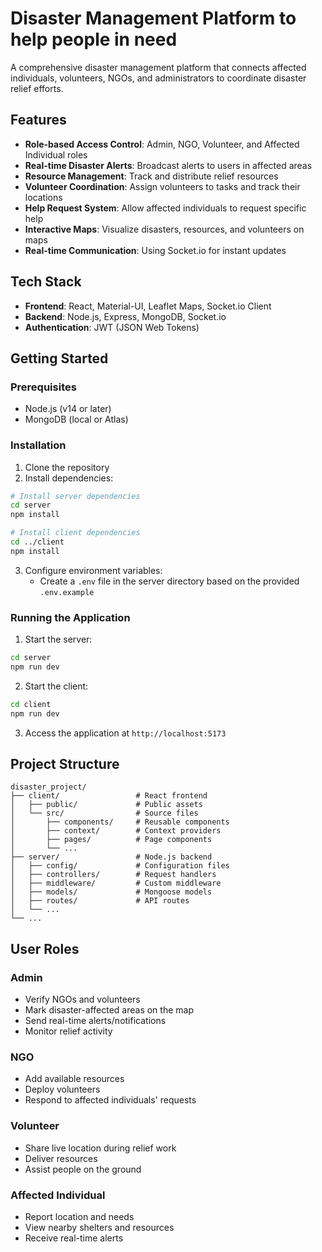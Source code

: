 # Disaster Management Platform to help people in need

A comprehensive disaster management platform that connects affected individuals, volunteers, NGOs, and administrators to coordinate disaster relief efforts.

## Features

- **Role-based Access Control**: Admin, NGO, Volunteer, and Affected Individual roles
- **Real-time Disaster Alerts**: Broadcast alerts to users in affected areas
- **Resource Management**: Track and distribute relief resources
- **Volunteer Coordination**: Assign volunteers to tasks and track their locations
- **Help Request System**: Allow affected individuals to request specific help
- **Interactive Maps**: Visualize disasters, resources, and volunteers on maps
- **Real-time Communication**: Using Socket.io for instant updates

## Tech Stack

- **Frontend**: React, Material-UI, Leaflet Maps, Socket.io Client
- **Backend**: Node.js, Express, MongoDB, Socket.io
- **Authentication**: JWT (JSON Web Tokens)

## Getting Started

### Prerequisites

- Node.js (v14 or later)
- MongoDB (local or Atlas)

### Installation

1. Clone the repository
2. Install dependencies:

```bash
# Install server dependencies
cd server
npm install

# Install client dependencies
cd ../client
npm install
```

3. Configure environment variables:
   - Create a `.env` file in the server directory based on the provided `.env.example`

### Running the Application

1. Start the server:

```bash
cd server
npm run dev
```

2. Start the client:

```bash
cd client
npm run dev
```

3. Access the application at `http://localhost:5173`

## Project Structure

```
disaster_project/
├── client/                 # React frontend
│   ├── public/             # Public assets
│   └── src/                # Source files
│       ├── components/     # Reusable components
│       ├── context/        # Context providers
│       ├── pages/          # Page components
│       └── ...
├── server/                 # Node.js backend
│   ├── config/             # Configuration files
│   ├── controllers/        # Request handlers
│   ├── middleware/         # Custom middleware
│   ├── models/             # Mongoose models
│   ├── routes/             # API routes
│   └── ...
└── ...
```

## User Roles

### Admin
- Verify NGOs and volunteers
- Mark disaster-affected areas on the map
- Send real-time alerts/notifications
- Monitor relief activity

### NGO
- Add available resources
- Deploy volunteers
- Respond to affected individuals' requests

### Volunteer
- Share live location during relief work
- Deliver resources
- Assist people on the ground

### Affected Individual
- Report location and needs
- View nearby shelters and resources
- Receive real-time alerts
